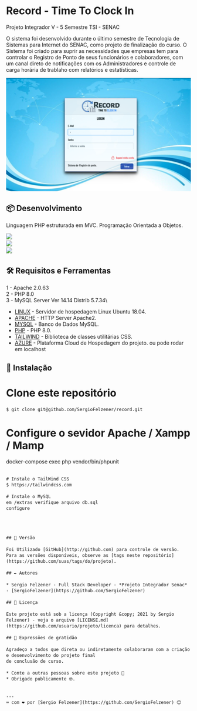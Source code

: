 # Record - Time To Clock In 

Projeto Integrador V - 5 Semestre TSI - SENAC

O sistema foi desenvolvido durante o último semestre de Tecnologia de Sistemas para Internet do SENAC, como 
projeto de finalização do curso. O Sistema foi criado para suprir as necessidades que empresas tem para controlar o Registro de Ponto de seus funcionários e colaboradores, com um canal direto de notificações com os Administradores e controle de carga horária de trablaho com relatórios e estatísticas. 

![Cover](https://github.com/SergioFelzener/record/blob/main/public/assets/img/loginpage.png)

## 📦 Desenvolvimento

Linguagem PHP estruturada em MVC.
Programação Orientada a Objetos.

<img width="12%" src="https://www.vectorlogo.zone/logos/php/php-vertical.svg">\
<img width="16%" src="https://www.vectorlogo.zone/logos/apache/apache-official.svg">\
<img width="16%" src="https://www.vectorlogo.zone/logos/mysql/mysql-official.svg">


## 🛠️ Requisitos e Ferramentas


1 - Apache 2.0.63\
2 - PHP 8.0\
3 - MySQL Server Ver 14.14 Distrib 5.7.34\


* [LINUX](https://ubuntu.com) - Servidor de hospedagem Linux Ubuntu 18.04.
* [APACHE](https://httpd.apache.org) - HTTP Server Apache2.
* [MYSQL](https://www.mysql.com) - Banco de Dados MySQL.
* [PHP](https://www.php.net) - PHP 8.0.
* [TAILWIND](https://tailwindcss.com) - Biblioteca de classes utilitárias CSS.
* [AZURE](https://azure.microsoft.com/pt-br/) - Plataforma Cloud de Hospedagem do projeto. ou pode rodar em localhost

## :crystal_ball: Instalação 
# Clone este repositório
```bash
$ git clone git@github.com/SergioFelzener/record.git
```


# Configure o sevidor Apache / Xampp / Mamp

docker-compose exec php vendor/bin/phpunit
```

# Instale o TailWind CSS 
$ https://tailwindcss.com

# Instale o MySQL 
em /extras verifique arquivo db.sql
configure 




## 📌 Versão

Foi Utilizado [GitHub](http://github.com) para controle de versão. Para as versões disponíveis, observe as [tags neste repositório](https://github.com/suas/tags/do/projeto). 

## ✒️ Autores

* Sergio Felzener - Full Stack Developer - *Projeto Integrador Senac* - [SergioFelzener](https://github.com/SergioFelzener)

## 📄 Licença

Este projeto está sob a licença (Copyright &copy; 2021 by Sergio Felzener) - veja o arquivo [LICENSE.md](https://github.com/usuario/projeto/licenca) para detalhes.

## 🎁 Expressões de gratidão

Agradeço a todos que direta ou indiretamente colaboraram com a criação e desenvolvimento do projeto final 
de conclusão de curso. 

* Conte a outras pessoas sobre este projeto 📢
* Obrigado publicamente 🤓.


---
⌨️ com ❤️ por [Sergio Felzener](https://github.com/SergioFelzener) 😊
